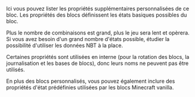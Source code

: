 Ici vous pouvez lister les propriétés supplémentaires personnalisées de ce bloc.
Les propriétés des blocs définissent les états basiques possibles du bloc.

Plus le nombre de combinaisons est grand, plus le jeu sera lent et opèrera. Si vous avez besoin d'un grand nombre d'états possible, étudier la possibilité d'utiliser les données NBT à la place.

Certaines propriétés sont utilisées en interne (pour la rotation des blocs, la journalisation et les bases de blocs),
donc leurs noms ne peuvent pas être utilisés.

En plus des blocs personnalisés, vous pouvez également inclure des propriétés d'état prédéfinies utilisées par les blocs Minecraft vanilla.